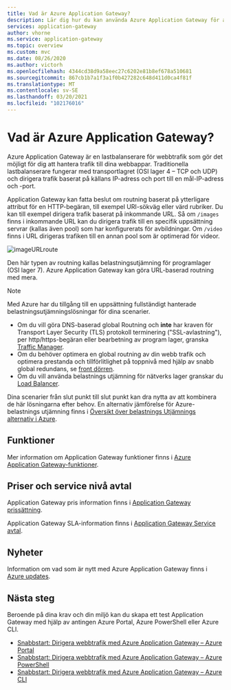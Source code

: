 ```yaml
---
title: Vad är Azure Application Gateway?
description: Lär dig hur du kan använda Azure Application Gateway för att hantera webbtrafik till din app.
services: application-gateway
author: vhorne
ms.service: application-gateway
ms.topic: overview
ms.custom: mvc
ms.date: 08/26/2020
ms.author: victorh
ms.openlocfilehash: 4344cd38d9a58eec27c6202e81b8ef678a510681
ms.sourcegitcommit: 867cb1b7a1f3a1f0b427282c648d411d0ca4f81f
ms.translationtype: MT
ms.contentlocale: sv-SE
ms.lasthandoff: 03/20/2021
ms.locfileid: "102176016"
---
```

# <a name="what-is-azure-application-gateway"></a>Vad är Azure Application Gateway?

Azure Application Gateway är en lastbalanserare för webbtrafik som gör det möjligt för dig att hantera trafik till dina webbappar. Traditionella lastbalanserare fungerar med transportlagret (OSI lager 4 – TCP och UDP) och dirigera trafik baserat på källans IP-adress och port till en mål-IP-adress och -port.

Application Gateway kan fatta beslut om routning baserat på ytterligare attribut för en HTTP-begäran, till exempel URI-sökväg eller värd rubriker. Du kan till exempel dirigera trafik baserat på inkommande URL. Så om `/images` finns i inkommande URL kan du dirigera trafik till en specifik uppsättning servrar (kallas även pool) som har konfigurerats för avbildningar. Om `/video` finns i URL dirigeras trafiken till en annan pool som är optimerad för videor.

![imageURLroute](./media/application-gateway-url-route-overview/figure1-720.png)

Den här typen av routning kallas belastningsutjämning för programlager (OSI lager 7). Azure Application Gateway kan göra URL-baserad routning med mera.

>[!NOTE]
> Med Azure har du tillgång till en uppsättning fullständigt hanterade belastningsutjämningslösningar för dina scenarier. 
> * Om du vill göra DNS-baserad global Routning och **inte** har kraven för Transport Layer Security (TLS) protokoll terminering ("SSL-avlastning"), per http/https-begäran eller bearbetning av program lager, granska [Traffic Manager](../traffic-manager/traffic-manager-overview.md). 
> * Om du behöver optimera en global routning av din webb trafik och optimera prestanda och tillförlitlighet på toppnivå med hjälp av snabb global redundans, se [front dörren](../frontdoor/front-door-overview.md).
> * Om du vill använda belastnings utjämning för nätverks lager granskar du [Load Balancer](../load-balancer/load-balancer-overview.md). 
> 
> Dina scenarier från slut punkt till slut punkt kan dra nytta av att kombinera de här lösningarna efter behov.
> En alternativ jämförelse för Azure-belastnings utjämning finns i [Översikt över belastnings Utjämnings alternativ i Azure](/azure/architecture/guide/technology-choices/load-balancing-overview).


## <a name="features"></a>Funktioner

Mer information om Application Gateway funktioner finns i [Azure Application Gateway-funktioner](features.md).

## <a name="pricing-and-sla"></a>Priser och service nivå avtal

Application Gateway pris information finns i [Application Gateway prissättning](https://azure.microsoft.com/pricing/details/application-gateway/).

Application Gateway SLA-information finns i [Application Gateway Service avtal](https://azure.microsoft.com/support/legal/sla/application-gateway/v1_2/).

## <a name="whats-new"></a>Nyheter

Information om vad som är nytt med Azure Application Gateway finns i [Azure updates](https://azure.microsoft.com/updates/?category=networking&query=Application%20Gateway).

## <a name="next-steps"></a>Nästa steg

Beroende på dina krav och din miljö kan du skapa ett test Application Gateway med hjälp av antingen Azure Portal, Azure PowerShell eller Azure CLI.

- [Snabbstart: Dirigera webbtrafik med Azure Application Gateway – Azure Portal](quick-create-portal.md)
- [Snabbstart: Dirigera webbtrafik med Azure Application Gateway – Azure PowerShell](quick-create-powershell.md)
- [Snabbstart: Dirigera webbtrafik med Azure Application Gateway – Azure CLI](quick-create-cli.md)